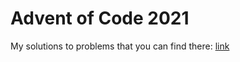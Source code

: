 # Advent of Code 2021

My solutions to problems that you can find there: [link](https://adventofcode.com/2021)
